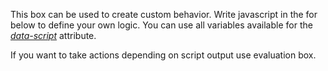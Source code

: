 This box can be used to create custom behavior. Write javascript in the for
below to define your own logic. You can use all variables available for
the [*data-script*][data-script] attribute.

If you want to take actions depending on script output use evaluation box.

[data-script]: https://www.copernica.com/en/documentation/followups-scripting
